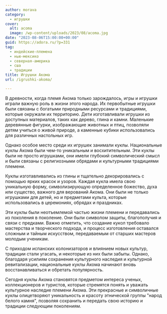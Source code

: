 ```yaml
---
author: morava
category:
  - игрушки
cover:
  alt: acoma
  image: /wp-content/uploads/2023/08/acoma.jpg
date: "2023-08-06T15:00:00+00:00"
guid: https://adora.ru/?p=331
tag:
  - индейские-племена
  - нью-мексико
  - северная-америка
  - сша
  - традиции
title: Игрушки Акома
url: /igrushki-akoma/

---
```

В древности, когда племя Акома только зарождалось, игры и игрушки играли важную роль в жизни этого народа. Их первобытные игрушки были связаны с богатыми природными ресурсами и традициями, которые окружали их территорию. Дети изготавливали игрушки из доступных материалов, таких как дерево, глина и камни. Маленькие деревянные фигурки, изображающие животных и птиц, позволяли детям учиться о живой природе, а каменные кубики использовались для различных настольных игр.

Однако особое место среди их игрушек занимали куклы. Национальные куклы Акома были чем-то уникальным и восхитительным. Эти куклы были не просто игрушками, они имели глубокий символический смысл и были связаны с религиозными обрядами и культурными традициями племени.

Куклы изготавливались из глины и тщательно декорировались с помощью ярких красок и узоров. Каждая кукла имела свою уникальную форму, символизирующую определенное божество, духа или существо, важного для верований Акома. Они были не только игрушками для детей, но и предметами культа, которые использовались в церемониях, обрядах и праздниках.

Эти куклы были неотъемлемой частью жизни племени и передавались из поколения в поколение. Они были символом защиты, благополучия и связи с предками. Важно отметить, что создание кукол требовало мастерства и творческого подхода, и процесс изготовления оставался сложным и тайным искусством, передаваемым от старших мастеров молодым ученикам.

С приходом испанских колонизаторов и влиянием новых культур, традиции стали угасать, и некоторые из них были забыты. Однако, благодаря усилиям сохранения культурного наследия и культурной ревитализации, национальные куклы Акома начинают вновь восстанавливаться и обретать популярность.

Сегодня куклы Акома становятся предметом интереса ученых, коллекционеров и туристов, которые стремятся понять и уважать культурное наследие племени Акома. Эти прекрасные и символичные куклы олицетворяют уникальность и красоту этнической группы "народ белого камня", позволяя сохранить и передать свою историю и традиции следующим поколениям.
